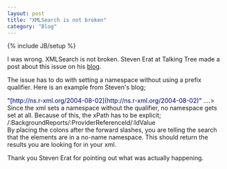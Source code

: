 ```yaml
---
layout: post
title: "XMLSearch is not broken"
category: "Blog"
---
```

{% include JB/setup %}

I was wrong. XMLSearch is not broken. Steven Erat at Talking Tree made a post about this issue on his [blog](http://www.talkingtree.com/blog/).

The issue has to do with setting a namespace without using a prefix qualifier. Here is an example from Steven's blog;

<div class="code"><font color="NAVY"><BackgroundReports xmlns=<font color="BLUE">"[http://ns.r-xml.org/2004-08-02](http://ns.r-xml.org/2004-08-02)"</font> ....></font></div>
Since the xml sets a namespace without the qualifier, no namespace gets set at all. Because of this, the xPath has to be explicit;

<div class="code">/:BackgroundReports/:ProviderReferenceId/:IdValue</div>
By placing the colons after the forward slashes, you are telling the search that the elements are in a no-name namespace. This should return the results you are looking for in your xml.

Thank you Steven Erat for pointing out what was actually happening.